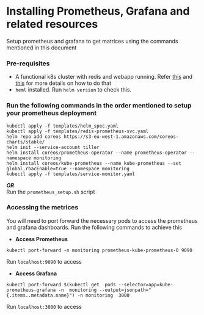 # Installing Prometheus, Grafana and related resources
Setup prometheus and grafana to get matrices using the commands mentioned in this document

### Pre-requisites
- A functional k8s cluster with redis and webapp running. Refer [this](https://github.com/adityarkelkar/csye7374-fall2018/tree/assignment4/redis/README.md) and [this](https://github.com/adityarkelkar/csye7374-fall2018/blob/assignment4/webapp/README.md) for more details on how to do that
- `heml` installed. Run `helm version` to check this.

### Run the following commands in the order mentioned to setup your prometheus deployment
```
kubectl apply -f templates/helm_spec.yaml  
kubectl apply -f templates/redis-prometheus-svc.yaml  
helm repo add coreos https://s3-eu-west-1.amazonaws.com/coreos-charts/stable/  
helm init --service-account tiller  
helm install coreos/prometheus-operator --name prometheus-operator --namespace monitoring  
helm install coreos/kube-prometheus --name kube-prometheus --set global.rbacEnable=true --namespace monitoring  
kubectl apply -f templates/service-monitor.yaml  
``` 
***OR***  
Run the `prometheus_setup.sh` script  

### Accessing the metrices
You will need to port forward the necessary pods to access the prometheus and grafana dashboards. Run the following commands to achieve this  
- **Access Prometheus**  
```
kubectl port-forward -n monitoring prometheus-kube-prometheus-0 9090
```
Run `localhost:9090` to access  
- **Access Grafana**  
```
kubectl port-forward $(kubectl get  pods --selector=app=kube-prometheus-grafana -n  monitoring --output=jsonpath="{.items..metadata.name}") -n monitoring  3000
```
Run `localhost:3000` to access